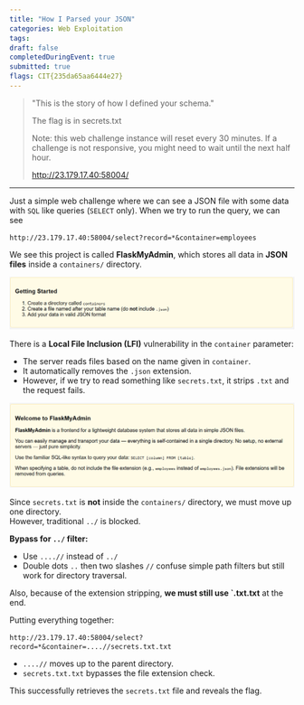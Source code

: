 ```yaml
---
title: "How I Parsed your JSON"
categories: Web Exploitation
tags: 
draft: false
completedDuringEvent: true
submitted: true
flags: CIT{235da65aa6444e27}
---
```

> "This is the story of how I defined your schema."
>
> The flag is in secrets.txt
>
> Note: this web challenge instance will reset every 30 minutes. If a challenge is not responsive, you might need to wait until the next half hour.
>
> http://23.179.17.40:58004/

---

Just a simple web challenge where we can see a JSON file with some data with `SQL` like queries (`SELECT` only). When we try to run the query, we can see

```
http://23.179.17.40:58004/select?record=*&container=employees
```

We see this project is called **FlaskMyAdmin**, which stores all data in **JSON files** inside a `containers/` directory.

![alt text](image.png)

There is a **Local File Inclusion (LFI)** vulnerability in the `container` parameter:

- The server reads files based on the name given in `container`.
- It automatically removes the `.json` extension.
- However, if we try to read something like `secrets.txt`, it strips `.txt` and the request fails.

![alt text](image-1.png)

Since `secrets.txt` is **not** inside the `containers/` directory, we must move up one directory.  
However, traditional `../` is blocked.

**Bypass for `../` filter:**
- Use `....//` instead of `../`
- Double dots `..` then two slashes `//` confuse simple path filters but still work for directory traversal.

Also, because of the extension stripping, **we must still use `.txt.txt** at the end.

Putting everything together:

```plaintext
http://23.179.17.40:58004/select?record=*&container=....//secrets.txt.txt
```

- `....//` moves up to the parent directory.
- `secrets.txt.txt` bypasses the file extension check.

This successfully retrieves the `secrets.txt` file and reveals the flag.
